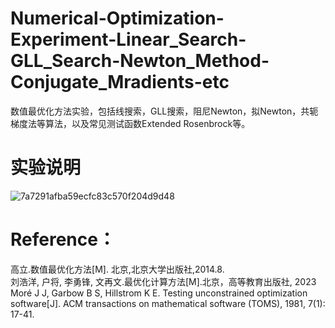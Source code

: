# Numerical-Optimization-Experiment-Linear_Search-GLL_Search-Newton_Method-Conjugate_Mradients-etc
数值最优化方法实验，包括线搜索，GLL搜索，阻尼Newton，拟Newton，共轭梯度法等算法，以及常见测试函数Extended Rosenbrock等。

# 实验说明
![7a7291afba59ecfc83c570f204d9d48](https://github.com/user-attachments/assets/ba5e4a85-d728-49a7-aa34-4872551e64d2，width="500")


# Reference：
高立.数值最优化方法[M]. 北京,北京大学出版社,2014.8.<br />
刘浩洋, 户将, 李勇锋, 文再文.最优化计算方法[M].北京，高等教育出版社, 2023  <br />
Moré J J, Garbow B S, Hillstrom K E. Testing unconstrained optimization software[J]. ACM transactions on mathematical software (TOMS), 1981, 7(1): 17-41.
